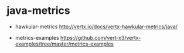 # java-metrics

- hawkular-metrics
http://vertx.io/docs/vertx-hawkular-metrics/java/

- metrics-examples
https://github.com/vert-x3/vertx-examples/tree/master/metrics-examples
